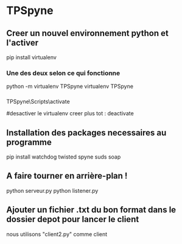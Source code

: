 # TPSpyne

## Creer un nouvel environnement python et l'activer

pip install virtualenv

### Une des deux selon ce qui fonctionne
python -m virtualenv TPSpyne
virtualenv TPSpyne
###

TPSpyne\Scripts\activate

#desactiver le virtualenv creer plus tot : 
deactivate

## Installation des packages necessaires au programme

pip install watchdog twisted spyne suds soap

## A faire tourner en arrière-plan !
python serveur.py
python listener.py


## Ajouter un fichier .txt du bon format dans le dossier depot pour lancer le client
nous utilisons "client2.py" comme client